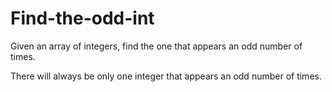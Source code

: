 # Find-the-odd-int

Given an array of integers, find the one that appears an odd number of times.

There will always be only one integer that appears an odd number of times.
